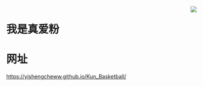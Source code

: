 <img src="https://i.imgur.com/FcHG4kK.jpg" align=right />

#  我是真爱粉

#  网址
https://yishengcheww.github.io/Kun_Basketball/
